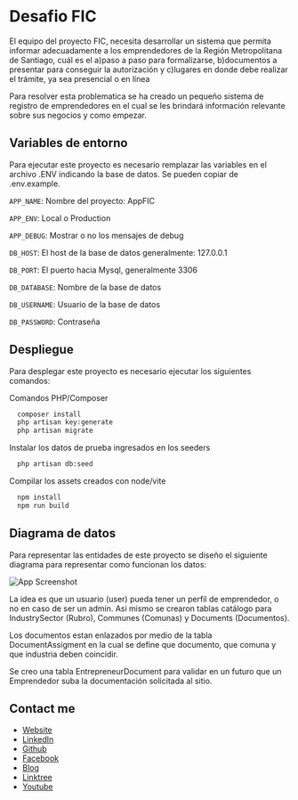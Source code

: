 
# Desafio FIC

El equipo del proyecto FIC, necesita desarrollar un sistema que permita informar adecuadamente a los emprendedores de la Región Metropolitana de Santiago, cuál es el a)paso a paso para formalizarse, b)documentos a presentar para conseguir la autorización y c)lugares en donde debe realizar el trámite, ya sea presencial o en línea

Para resolver esta problematica se ha creado un pequeño sistema de registro de emprendedores en el cual se les brindará información relevante sobre sus negocios y como empezar.



## Variables de entorno

Para ejecutar este proyecto es necesario remplazar las variables en el archivo .ENV indicando la base de datos. Se pueden copiar de .env.example.


`APP_NAME`: Nombre del proyecto: AppFIC

`APP_ENV`: Local o Production

`APP_DEBUG`: Mostrar o no los mensajes de debug

`DB_HOST`: El host de la base de datos generalmente: 127.0.0.1

`DB_PORT`: El puerto hacia Mysql, generalmente 3306

`DB_DATABASE`: Nombre de la base de datos

`DB_USERNAME`: Usuario de la base de datos

`DB_PASSWORD`: Contraseña


## Despliegue

Para desplegar este proyecto es necesario ejecutar los siguientes comandos:

Comandos PHP/Composer
```bash
  composer install
  php artisan key:generate
  php artisan migrate
```

Instalar los datos de prueba ingresados en los seeders
```bash
  php artisan db:seed
```

Compilar los assets creados con node/vite
```bash
  npm install
  npm run build
```




## Diagrama de datos

Para representar las entidades de este proyecto se diseño el siguiente diagrama para representar como funcionan los datos:


![App Screenshot](https://app_desafio_fic.test/img/DiagramaFIC.png)

La idea es que un usuario (user) pueda tener un perfil de emprendedor, o no en caso de ser un admin. Asi mismo se crearon tablas catálogo para IndustrySector (Rubro), Communes (Comunas) y Documents (Documentos). 

Los documentos estan enlazados por medio de la tabla DocumentAssigment en la cual se define que documento, que comuna y que industria deben coincidir.

Se creo una tabla EntrepreneurDocument para validar en un futuro que un Emprendedor suba la documentación solicitada al sitio.




## Contact me

- [Website](https://gonzalezblanchard.com/)
- [LinkedIn](https://www.linkedin.com/in/davidgb2021/)
- [Github](https://github.com/daviddagb2)
- [Facebook](https://www.facebook.com/gonzalezblanchard)
- [Blog](https://blanchardspace.wordpress.com/)
- [Linktree](https://linktr.ee/davidgb77)
- [Youtube](https://www.youtube.com/@developergb)